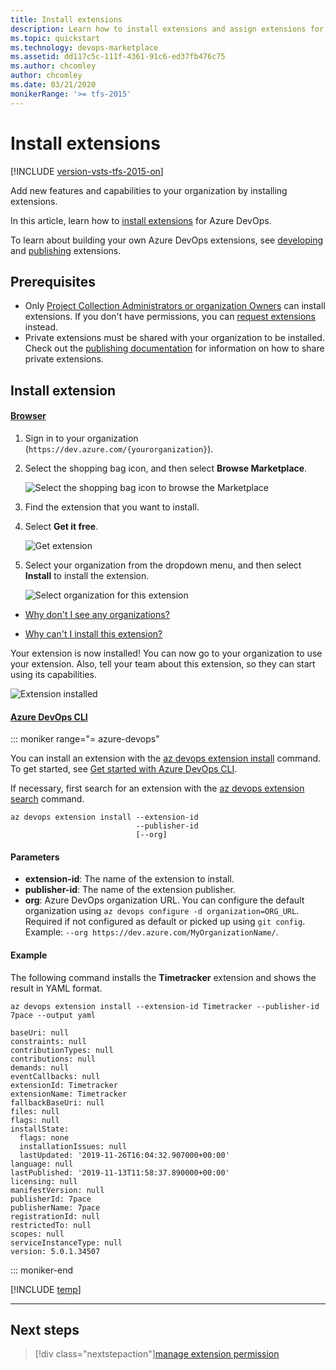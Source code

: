 ```yaml
---
title: Install extensions
description: Learn how to install extensions and assign extensions for Azure DevOps
ms.topic: quickstart
ms.technology: devops-marketplace
ms.assetid: dd117c5c-111f-4361-91c6-ed37fb476c75 
ms.author: chcomley
author: chcomley
ms.date: 03/21/2020
monikerRange: '>= tfs-2015'
---
```


# Install extensions

[!INCLUDE [version-vsts-tfs-2015-on](../boards/includes/version-vsts-tfs-2015-on.md)]

Add new features and capabilities to your organization by installing extensions.

In this article, learn how to [install extensions](#install-extension) for Azure DevOps.

To learn about building your own Azure DevOps extensions, see [developing](https://aka.ms/vsoextensions) and [publishing](https://aka.ms/vsmarketplace-publish) extensions.

## Prerequisites

* Only [Project Collection Administrators or organization Owners](faq-extensions.md#find-owner) can install extensions. If you don't have permissions, you can [request extensions](request-vsts-extension.md) instead.
* Private extensions must be shared with your organization to be installed. Check out the [publishing documentation](../extend/publish/overview.md#upload) for information on how to share private extensions.

<a id="install-extension" />

## Install extension

#### [Browser](#tab/browser)

1.  Sign in to your organization (`https://dev.azure.com/{yourorganization}`).
2.  Select the shopping bag icon, and then select **Browse Marketplace**.

    ![Select the shopping bag icon to browse the Marketplace](media/shopping-bag-icon-browse-marketplace.png)

3.  Find the extension that you want to install.

4.  Select **Get it free**.

    ![Get extension](media/get-vsts-extensions/get-extension.png)

5.  Select your organization from the dropdown menu, and then select **Install** to install the extension.

    ![Select organization for this extension](media/get-vsts-extensions/select-install-extension.png)

* [Why don't I see any organizations?](./faq-extensions.md#no-organizations)

* [Why can't I install this extension?](./faq-extensions.md#no-permissions)

Your extension is now installed! You can now go to your organization to use your extension. Also, tell your team about this extension, so they can start using its capabilities.

![Extension installed](media/get-vsts-extensions/you-are-all-set.png)

#### [Azure DevOps CLI](#tab/azure-devops-cli/)

::: moniker range="= azure-devops"

You can install an extension with the [az devops extension install](/cli/azure/ext/azure-devops/devops/extension#ext-azure-devops-az-devops-extension-install) command. To get started, see [Get started with Azure DevOps CLI](../cli/index.md).

If necessary, first search for an extension with the [az devops extension search](overview.md#search-extension) command.

```CLI
az devops extension install --extension-id
                            --publisher-id
                            [--org]
```

#### Parameters

* **extension-id**: The name of the extension to install.
* **publisher-id**: The name of the extension publisher.
* **org**: Azure DevOps organization URL. You can configure the default organization using `az devops configure -d organization=ORG_URL`. Required if not configured as default or picked up using `git config`. Example: `--org https://dev.azure.com/MyOrganizationName/`.

#### Example

The following command installs the **Timetracker** extension and shows the result in YAML format.

```CLI
az devops extension install --extension-id Timetracker --publisher-id 7pace --output yaml

baseUri: null
constraints: null
contributionTypes: null
contributions: null
demands: null
eventCallbacks: null
extensionId: Timetracker
extensionName: Timetracker
fallbackBaseUri: null
files: null
flags: null
installState:
  flags: none
  installationIssues: null
  lastUpdated: '2019-11-26T16:04:32.907000+00:00'
language: null
lastPublished: '2019-11-13T11:58:37.890000+00:00'
licensing: null
manifestVersion: null
publisherId: 7pace
publisherName: 7pace
registrationId: null
restrictedTo: null
scopes: null
serviceInstanceType: null
version: 5.0.1.34507
```

::: moniker-end

[!INCLUDE [temp](../includes/note-cli-not-supported.md)]

---

## Next steps

> [!div class="nextstepaction"][manage extension permission](how-to/grant-permissions.md)
